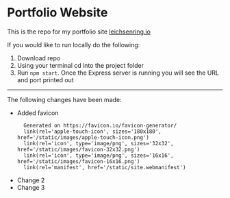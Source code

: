 # Portfolio Website
This is the repo for my portfolio site [leichsenring.io](https://leichsenring.io)

If you would like to run locally do the following:
1. Download repo
2. Using your terminal cd into the project folder
3. Run `npm start`. Once the Express server is running you will see the URL and port printed out

***

The following changes have been made:
* Added favicon
  ```
    Generated on https://favicon.io/favicon-generator/
    link(rel='apple-touch-icon', sizes='180x180', href='/static/images/apple-touch-icon.png')
    link(rel='icon', type='image/png', sizes='32x32', href='/static/images/favicon-32x32.png')
    link(rel='icon', type='image/png', sizes='16x16', href='/static/images/favicon-16x16.png')
    link(rel='manifest', href='/static/site.webmanifest')
  ```
* Change 2
* Change 3



